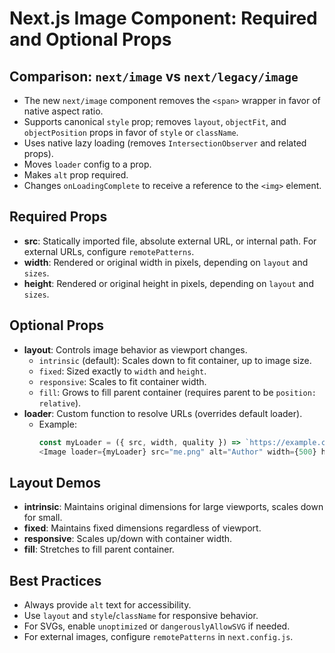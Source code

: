 # Next.js Image Component: Required and Optional Props

## Comparison: `next/image` vs `next/legacy/image`
- The new `next/image` component removes the `<span>` wrapper in favor of native aspect ratio.
- Supports canonical `style` prop; removes `layout`, `objectFit`, and `objectPosition` props in favor of `style` or `className`.
- Uses native lazy loading (removes `IntersectionObserver` and related props).
- Moves `loader` config to a prop.
- Makes `alt` prop required.
- Changes `onLoadingComplete` to receive a reference to the `<img>` element.

## Required Props
- **src**: Statically imported file, absolute external URL, or internal path. For external URLs, configure `remotePatterns`.
- **width**: Rendered or original width in pixels, depending on `layout` and `sizes`.
- **height**: Rendered or original height in pixels, depending on `layout` and `sizes`.

## Optional Props
- **layout**: Controls image behavior as viewport changes.
  - `intrinsic` (default): Scales down to fit container, up to image size.
  - `fixed`: Sized exactly to `width` and `height`.
  - `responsive`: Scales to fit container width.
  - `fill`: Grows to fill parent container (requires parent to be `position: relative`).
- **loader**: Custom function to resolve URLs (overrides default loader).
  - Example:
    ```js
    const myLoader = ({ src, width, quality }) => `https://example.com/${src}?w=${width}&q=${quality || 75}`;
    <Image loader={myLoader} src="me.png" alt="Author" width={500} height={500} />
    ```

## Layout Demos
- **intrinsic**: Maintains original dimensions for large viewports, scales down for small.
- **fixed**: Maintains fixed dimensions regardless of viewport.
- **responsive**: Scales up/down with container width.
- **fill**: Stretches to fill parent container.

## Best Practices
- Always provide `alt` text for accessibility.
- Use `layout` and `style`/`className` for responsive behavior.
- For SVGs, enable `unoptimized` or `dangerouslyAllowSVG` if needed.
- For external images, configure `remotePatterns` in `next.config.js`.
